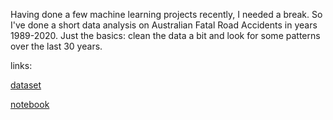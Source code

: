 Having done a few machine learning projects recently, I needed a break. So I've done a short data analysis on Australian Fatal Road Accidents in years 1989-2020. 
Just the basics: clean the data a bit and look for some patterns over the last 30 years.

links:

[dataset](https://www.kaggle.com/deepcontractor/australian-fatal-car-accident-data-19892021)

[notebook](https://github.com/grumpyclimber/portfolio/blob/main/straya_road_deaths/oz_road_deaths.ipynb)
